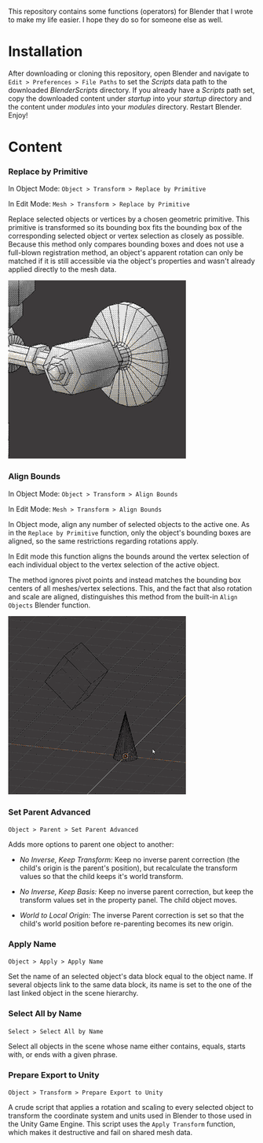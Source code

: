 This repository contains some functions (operators) for Blender that I wrote
to make my life easier. I hope they do so for someone else as well.


# Installation

After downloading or cloning this repository, open Blender and navigate to
`Edit > Preferences > File Paths` to set the *Scripts* data path to the
downloaded *BlenderScripts* directory. If you already have a *Scripts* path
set, copy the downloaded content under *startup* into your *startup* directory
and the content under *modules* into your *modules* directory. Restart
Blender. Enjoy!


# Content

### Replace by Primitive

In Object Mode: `Object > Transform > Replace by Primitive`

In Edit Mode: `Mesh > Transform > Replace by Primitive`

Replace selected objects or vertices by a chosen geometric primitive. This
primitive is transformed so its bounding box fits the bounding box of the
corresponding selected object or vertex selection as closely as possible.
Because this method only compares bounding boxes and does not use a full-blown
registration method, an object's apparent rotation can only be matched if it
is still accessible via the object's properties and wasn't already applied
directly to the mesh data.

![](https://github.com/D4KU/BlenderScripts/blob/master/media/ReplaceByPrimitive.gif)

### Align Bounds

In Object Mode: `Object > Transform > Align Bounds`

In Edit Mode: `Mesh > Transform > Align Bounds`

In Object mode, align any number of selected objects to the active one. As in
the `Replace by Primitive` function, only the object's bounding boxes are
aligned, so the same restrictions regarding rotations apply.

In Edit mode this function aligns the bounds around the vertex selection of
each individual object to the vertex selection of the active object.

The method ignores pivot points and instead matches the bounding box centers
of all meshes/vertex selections. This, and the fact that also rotation and
scale are aligned, distinguishes this method from the built-in `Align Objects`
Blender function.

![](https://github.com/D4KU/BlenderScripts/blob/master/media/AlignBounds.gif)


### Set Parent Advanced 

`Object > Parent > Set Parent Advanced`

Adds more options to parent one object to another:

- *No Inverse, Keep Transform:* Keep no inverse parent correction (the child's
origin is the parent's position), but recalculate the transform values so that
the child keeps it's world transform.

- *No Inverse, Keep Basis:* Keep no inverse parent correction, but keep the
transform values set in the property panel. The child object moves.

- *World to Local Origin:* The inverse Parent correction is set so that the
child's world position before re-parenting becomes its new origin.


### Apply Name

`Object > Apply > Apply Name`

Set the name of an selected object's data block equal to the object name. If
several objects link to the same data block, its name is set to the one of the
last linked object in the scene hierarchy.


### Select All by Name

`Select > Select All by Name`

Select all objects in the scene whose name either contains, equals, starts
with, or ends with a given phrase.


### Prepare Export to Unity

`Object > Transform > Prepare Export to Unity`

A crude script that applies a rotation and scaling to every selected object to
transform the coordinate system and units used in Blender to those used in the
Unity Game Engine. This script uses the `Apply Transform` function, which
makes it destructive and fail on shared mesh data.
